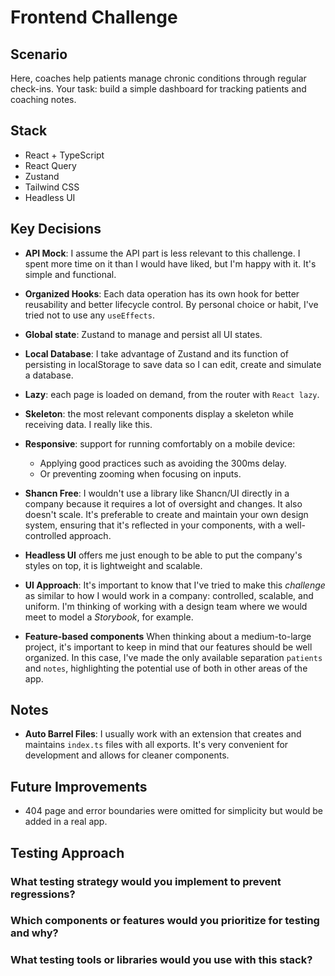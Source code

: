 # Frontend Challenge

## Scenario

Here, coaches help patients manage chronic conditions through regular check-ins. Your
task: build a simple dashboard for tracking patients and coaching notes.

## Stack

- React + TypeScript
- React Query
- Zustand
- Tailwind CSS
- Headless UI

## Key Decisions

- **API Mock**: I assume the API part is less relevant to this challenge. I spent more time on it than I would have liked, but I'm happy with it. It's simple and functional.

- **Organized Hooks**: Each data operation has its own hook for better reusability and better lifecycle control. By personal choice or habit, I've tried not to use any `useEffects`.

- **Global state**: Zustand to manage and persist all UI states.

- **Local Database**: I take advantage of Zustand and its function of persisting in localStorage to save data so I can edit, create and simulate a database.

- **Lazy**: each page is loaded on demand, from the router with `React lazy`.

- **Skeleton**: the most relevant components display a skeleton while receiving data. I really like this.

- **Responsive**: support for running comfortably on a mobile device:

  - Applying good practices such as avoiding the 300ms delay.
  - Or preventing zooming when focusing on inputs.

- **Shancn Free**: I wouldn't use a library like Shancn/UI directly in a company because it requires a lot of oversight and changes. It also doesn't scale. It's preferable to create and maintain your own design system, ensuring that it's reflected in your components, with a well-controlled approach.

- **Headless UI** offers me just enough to be able to put the company's styles on top, it is lightweight and scalable.

- **UI Approach**: It's important to know that I've tried to make this _challenge_ as similar to how I would work in a company: controlled, scalable, and uniform. I'm thinking of working with a design team where we would meet to model a _Storybook_, for example.

- **Feature-based components** When thinking about a medium-to-large project, it's important to keep in mind that our features should be well organized. In this case, I've made the only available separation `patients` and `notes`, highlighting the potential use of both in other areas of the app.

## Notes

- **Auto Barrel Files**: I usually work with an extension that creates and maintains `index.ts` files with all exports. It's very convenient for development and allows for cleaner components.

## Future Improvements

- 404 page and error boundaries were omitted for simplicity but would be added in a real app.

## Testing Approach

### What testing strategy would you implement to prevent regressions?

### Which components or features would you prioritize for testing and why?

### What testing tools or libraries would you use with this stack?
